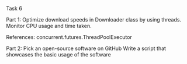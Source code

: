 Task 6

Part 1:
Optimize download speeds in Downloader class by using threads.
Monitor CPU usage and time taken.

References:
concurrent.futures.ThreadPoolExecutor

Part 2:
Pick an open-source software on GitHub
Write a script that showcases the basic usage of the software